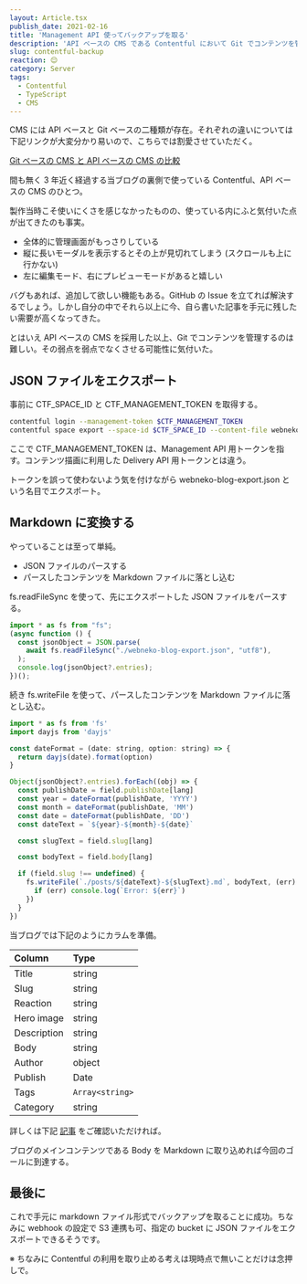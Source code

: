 ```yaml
---
layout: Article.tsx
publish_date: 2021-02-16
title: 'Management API 使ってバックアップを取る'
description: 'API ベースの CMS である Contentful において Git でコンテンツを管理する方法を書きました。'
slug: contentful-backup
reaction: 😌
category: Server
tags:
  - Contentful
  - TypeScript
  - CMS
---
```


CMS には API ベースと Git
ベースの二種類が存在。それぞれの違いについては下記リンクが大変分かり易いので、こちらでは割愛させていただく。

[Git ベースの CMS と API ベースの CMS の比較](https://microcms.io/blog/git-based-cms-vs-api-first-cms/)

間も無く 3 年近く経過する当ブログの裏側で使っている Contentful、API ベースの CMS
のひとつ。

製作当時こそ使いにくさを感じなかったものの、使っている内にふと気付いた点が出てきたのも事実。

- 全体的に管理画面がもっさりしている
- 縦に長いモーダルを表示するとその上が見切れてしまう (スクロールも上に行かない)
- 左に編集モード、右にプレビューモードがあると嬉しい

バグもあれば、追加して欲しい機能もある。GitHub の Issue
を立てれば解決するでしょう。しかし自分の中でそれら以上に今、自ら書いた記事を手元に残したい需要が高くなってきた。

とはいえ API ベースの CMS を採用した以上、Git
でコンテンツを管理するのは難しい。その弱点を弱点でなくさせる可能性に気付いた。

## JSON ファイルをエクスポート

事前に CTF_SPACE_ID と CTF_MANAGEMENT_TOKEN を取得する。

```bash
contentful login --management-token $CTF_MANAGEMENT_TOKEN
contentful space export --space-id $CTF_SPACE_ID --content-file webneko-blog-export.json
```

ここで CTF_MANAGEMENT_TOKEN は、Management API
用トークンを指す。コンテンツ描画に利用した Delivery API 用トークンとは違う。

トークンを誤って使わないよう気を付けながら webneko-blog-export.json
という名目でエクスポート。

## Markdown に変換する

やっていることは至って単純。

- JSON ファイルのパースする
- パースしたコンテンツを Markdown ファイルに落とし込む

fs.readFileSync を使って、先にエクスポートした JSON ファイルをパースする。

```js
import * as fs from "fs";
(async function () {
  const jsonObject = JSON.parse(
    await fs.readFileSync("./webneko-blog-export.json", "utf8"),
  );
  console.log(jsonObject?.entries);
})();
```

続き fs.writeFile を使って、パースしたコンテンツを Markdown
ファイルに落とし込む。

```js
import * as fs from 'fs'
import dayjs from 'dayjs'

const dateFormat = (date: string, option: string) => {
  return dayjs(date).format(option)
}

Object(jsonObject?.entries).forEach((obj) => {
  const publishDate = field.publishDate[lang]
  const year = dateFormat(publishDate, 'YYYY')
  const month = dateFormat(publishDate, 'MM')
  const date = dateFormat(publishDate, 'DD')
  const dateText = `${year}-${month}-${date}`

  const slugText = field.slug[lang]

  const bodyText = field.body[lang]

  if (field.slug !== undefined) {
    fs.writeFile(`./posts/${dateText}-${slugText}.md`, bodyText, (err) => {
      if (err) console.log(`Error: ${err}`)
    })
  }
})
```

当ブログでは下記のようにカラムを準備。

| Column      | Type            |
| :---------- | :-------------- |
| Title       | string          |
| Slug        | string          |
| Reaction    | string          |
| Hero image  | string          |
| Description | string          |
| Body        | string          |
| Author      | object          |
| Publish     | Date            |
| Tags        | `Array<string>` |
| Category    | string          |

詳しくは下記
[記事](https://blog.nekohack.me/posts/created-webneko-blog-used-nuxt-js-and-contentful)
をご確認いただければ。

ブログのメインコンテンツである Body を Markdown
に取り込めれば今回のゴールに到達する。

## 最後に

これで手元に markdown ファイル形式でバックアップを取ることに成功。ちなみに
webhook の設定で S3 連携も可、指定の bucket に JSON
ファイルをエクスポートできるそうです。

※ ちなみに Contentful の利用を取り止める考えは現時点で無いことだけは念押しで。
